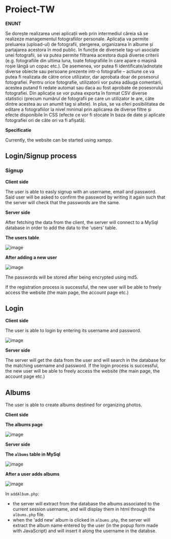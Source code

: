 # Proiect-TW

**ENUNT**

Se dorește realizarea unei aplicații web prin intermediul căreia să se realizeze managementul fotografiilor personale. Aplicația va permite preluarea (upload-ul) de fotografii, ștergerea, organizarea în albume și partajarea acestora în mod public. In funcție de diversele tag-uri asociate unei fotografii, se va putea permite filtrarea acestora după diverse criterii (e.g. fotografiile din ultima luna, toate fotografiile în care apare o mașină roșie lângă un copac etc.). De asemenea, vor putea fi identificate/adnotate diverse obiecte sau persoane prezente intr-o fotografie – actiune ce va putea fi realizata de către orice utilizator, dar aprobata doar de posesorul fotografiei. Pentru orice fotografie, utilizatorii vor putea adăuga comentarii, acestea putand fi redate automat sau daca au fost aprobate de posesorului fotografiei. Din aplicație se vor putea exporta în format CSV diverse statistici (precum numărul de fotografii pe care un utilizator le are, câte dintre acestea au un anumit tag si altele). In plus, se va oferi posibilitatea de editare a fotografiilor la nivel minimal prin aplicarea de diverse filtre și efecte disponibile în CSS (efecte ce vor fi stocate în baza de date și aplicate fotografiei ori de câte ori va fi afișată).

**Specificatie**

Currently, the website can be started using xampp.

## Login/Signup process

### Signup


**Client side**

The user is able to easly signup with an username, email and password.
Said user will be asked to confirm the password by writing it again such that the server will check that the passwords are the same.

**Server side**

After fetching the data from the client, the server will connect to a MySql database in order to add the data to the 'users' table.

**The users table**

![image](https://user-images.githubusercontent.com/67517427/173224988-c0d2543a-53e9-4929-b3c7-f46231fd26bc.png)

**After adding a new user**

![image](https://user-images.githubusercontent.com/67517427/173225217-92b21b31-b25a-4009-84b9-ab44b0c9d9c5.png)


The passwords will be stored after being encrypted using md5.

If the registration process is successful, the new user will be able to freely access the website (the main page, the account page etc.)

## Login

**Client side**

The user is able to login by entering its username and password.

![image](https://user-images.githubusercontent.com/67517427/173225171-3fd730af-80d6-4fbf-ac21-f60aabb9c7cc.png)


**Server side**

The server will get the data from the user and will search in the database for the matching username and password.
If the login process is successful, the new user will be able to freely access the website (the main page, the account page etc.)

## Albums

The user is able to create albums destined for organizing photos.

**Client side**

**The albums page**

![image](https://user-images.githubusercontent.com/67517427/173236951-953555cd-92fa-45b0-917c-4be8e7dbf02a.png)

**Server side**

**The `albums` table in MySql**

![image](https://user-images.githubusercontent.com/67517427/173236987-a7ab449b-3af6-40a3-b027-fbe2e5ebbc45.png)


**After a user adds albums**

![image](https://user-images.githubusercontent.com/67517427/173237005-6c4d2f6d-88b0-4c9e-b526-6a7b9bb893e2.png)

In `addAlbum.php`:
* the server will extract from the database the albums associated to the current session username, and will display them in html through the `albums.php` file.
* when the 'add new' album is clicked in `albums.php`, the server will extract the album name entered by the user (in the popup form made with JavaScript) and will insert it along the username in the databse.



